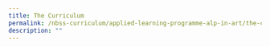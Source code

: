```yaml
---
title: The Curriculum
permalink: /nbss-curriculum/applied-learning-programme-alp-in-art/the-curriculum
description: ""
---
```

